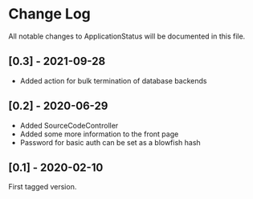 # Change Log

All notable changes to ApplicationStatus will be documented in this file.

## [0.3] - 2021-09-28

- Added action for bulk termination of database backends 

## [0.2] - 2020-06-29

- Added SourceCodeController
- Added some more information to the front page
- Password for basic auth can be set as a blowfish hash

## [0.1] - 2020-02-10

First tagged version.

